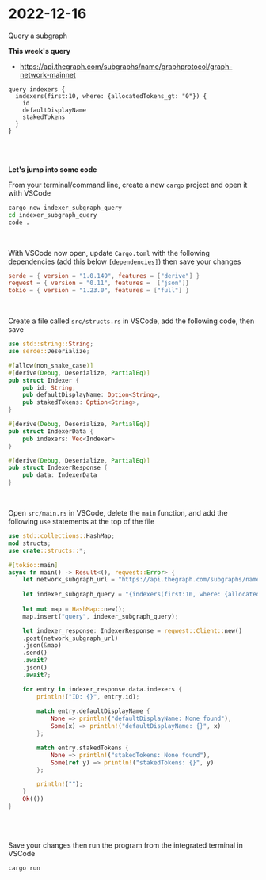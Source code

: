 # 2022-12-16

Query a subgraph

**This week's query**
* https://api.thegraph.com/subgraphs/name/graphprotocol/graph-network-mainnet

``` gql
query indexers {
  indexers(first:10, where: {allocatedTokens_gt: "0"}) {
    id
    defaultDisplayName
    stakedTokens
  }
}
```
<br>
<br>

**Let's jump into some code**

From your terminal/command line, create a new `cargo` project and open it with VSCode

``` bash
cargo new indexer_subgraph_query
cd indexer_subgraph_query
code .
```
<br>

With VSCode now open, update `Cargo.toml` with the following dependencies (add this below `[dependencies]`) then save your changes

``` toml
serde = { version = "1.0.149", features = ["derive"] }
reqwest = { version = "0.11", features =  ["json"]}
tokio = { version = "1.23.0", features = ["full"] }
```
<br>

Create a file called `src/structs.rs` in VSCode, add the following code, then save

``` rust
use std::string::String;
use serde::Deserialize;

#[allow(non_snake_case)]
#[derive(Debug, Deserialize, PartialEq)]
pub struct Indexer {
    pub id: String,
    pub defaultDisplayName: Option<String>,
    pub stakedTokens: Option<String>,
}

#[derive(Debug, Deserialize, PartialEq)]
pub struct IndexerData {
    pub indexers: Vec<Indexer>
}

#[derive(Debug, Deserialize, PartialEq)]
pub struct IndexerResponse {
    pub data: IndexerData
}
```

<br>

Open `src/main.rs` in VSCode, delete the `main` function, and add the following `use` statements at the top of the file

``` rust
use std::collections::HashMap;
mod structs;
use crate::structs::*;

#[tokio::main]
async fn main() -> Result<(), reqwest::Error> {
    let network_subgraph_url = "https://api.thegraph.com/subgraphs/name/graphprotocol/graph-network-mainnet";
    
    let indexer_subgraph_query = "{indexers(first:10, where: {allocatedTokens_gt: \"0\"}) {id defaultDisplayName stakedTokens}}";
    
    let mut map = HashMap::new();
    map.insert("query", indexer_subgraph_query);

    let indexer_response: IndexerResponse = reqwest::Client::new()
    .post(network_subgraph_url)
    .json(&map)
    .send()
    .await?
    .json()
    .await?;

    for entry in indexer_response.data.indexers {
        println!("ID: {}", entry.id);
        
        match entry.defaultDisplayName {
            None => println!("defaultDisplayName: None found"),
            Some(x) => println!("defaultDisplayName: {}", x)
        };

        match entry.stakedTokens {
            None => println!("stakedTokens: None found"),
            Some(ref y) => println!("stakedTokens: {}", y)
        };

        println!("");
    }
    Ok(())
}

```

<br>
<br>

Save your changes then run the program from the integrated terminal in VSCode

``` bash
cargo run
```
